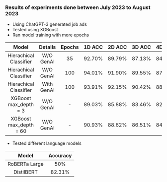 ### Results of experiments done between July 2023 to August 2023
  * Using ChatGPT-3 generated job ads 
  * Tested using XGBoost
  * Ran model training with more epochs

|          Model         	|   Details  	|   Epochs   	|     1D ACC    	|     2D ACC    	|     3D ACC    	|     4D ACC    	|     5D ACC    	|     Top-3     	|     Top-5     	|
|:----------------------:	|:----------:	|:----------:	|:-------------:	|:-------------:	|:-------------:	|:-------------:	|:-------------:	|:-------------:	|:-------------:	|
| Hierachical Classifier 	|  W/O GenAI 	|      35    	|     92.70%    	|     89.79%    	|     87.13%    	|     84.29%    	|     79.38%    	|     91.52%    	|     94.39%    	|
| Hierachical Classifier 	|  W/O GenAI 	|     100    	|     94.01%    	|     91.90%    	|     89.55%    	|     87.23%    	|     84.01%    	|     94.01%    	|     96.47%    	|
| Hierachical Classifier 	| With GenAI 	|     100    	|     93.91%    	|     92.15%    	|     90.42%    	|     88.44%    	|     84.50%    	|     93.70%    	|     96.23%    	|
|  XGBoost max_depth = 3 	|  W/O GenAI 	|      -     	|     89.03%    	|     85.88%    	|     83.46%    	|     82.04%    	|     79.69%    	|     91.38%    	|     93.88%    	|
| XGBoost max_depth = 60 	|  W/O GenAI 	|      -     	|     90.93%    	|     88.62%    	|     86.51%    	|     84.57%    	|     82.32%    	|     92.49%    	|     94.78%    	|


  * Tested different language models


|     Model     	| Accuracy 	|
|:-------------:	|:--------:	|
| RoBERTa Large 	|    50%   	|
|   DistilBERT  	|  82.31%  	|
